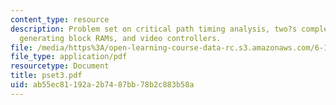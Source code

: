 ```yaml
---
content_type: resource
description: Problem set on critical path timing analysis, two?s complement multiplier,
  generating block RAMs, and video controllers.
file: /media/https%3A/open-learning-course-data-rc.s3.amazonaws.com/6-111-introductory-digital-systems-laboratory-spring-2006/ab55ec81192a2b7487bb78b2c883b58a_pset3.pdf
file_type: application/pdf
resourcetype: Document
title: pset3.pdf
uid: ab55ec81-192a-2b74-87bb-78b2c883b58a
---
```

